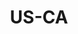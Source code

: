 ---
post_id:    2018-US-CA
title:      US-CA
images:
  - ext:    00.jpg
    asp:    4-5
    dim:    33
    dir:    v
---